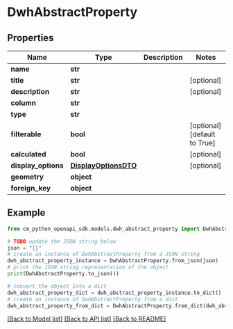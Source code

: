 # DwhAbstractProperty


## Properties

Name | Type | Description | Notes
------------ | ------------- | ------------- | -------------
**name** | **str** |  | 
**title** | **str** |  | [optional] 
**description** | **str** |  | [optional] 
**column** | **str** |  | 
**type** | **str** |  | 
**filterable** | **bool** |  | [optional] [default to True]
**calculated** | **bool** |  | [optional] 
**display_options** | [**DisplayOptionsDTO**](DisplayOptionsDTO.md) |  | [optional] 
**geometry** | **object** |  | 
**foreign_key** | **object** |  | 

## Example

```python
from cm_python_openapi_sdk.models.dwh_abstract_property import DwhAbstractProperty

# TODO update the JSON string below
json = "{}"
# create an instance of DwhAbstractProperty from a JSON string
dwh_abstract_property_instance = DwhAbstractProperty.from_json(json)
# print the JSON string representation of the object
print(DwhAbstractProperty.to_json())

# convert the object into a dict
dwh_abstract_property_dict = dwh_abstract_property_instance.to_dict()
# create an instance of DwhAbstractProperty from a dict
dwh_abstract_property_from_dict = DwhAbstractProperty.from_dict(dwh_abstract_property_dict)
```
[[Back to Model list]](../README.md#documentation-for-models) [[Back to API list]](../README.md#documentation-for-api-endpoints) [[Back to README]](../README.md)


